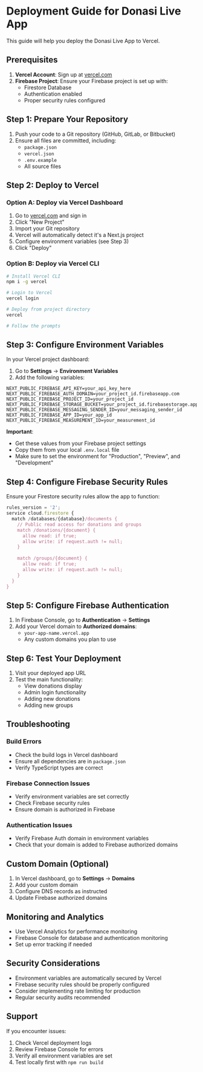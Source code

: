 # Deployment Guide for Donasi Live App

This guide will help you deploy the Donasi Live App to Vercel.

## Prerequisites

1. **Vercel Account**: Sign up at [vercel.com](https://vercel.com)
2. **Firebase Project**: Ensure your Firebase project is set up with:
   - Firestore Database
   - Authentication enabled
   - Proper security rules configured

## Step 1: Prepare Your Repository

1. Push your code to a Git repository (GitHub, GitLab, or Bitbucket)
2. Ensure all files are committed, including:
   - `package.json`
   - `vercel.json`
   - `.env.example`
   - All source files

## Step 2: Deploy to Vercel

### Option A: Deploy via Vercel Dashboard

1. Go to [vercel.com](https://vercel.com) and sign in
2. Click "New Project"
3. Import your Git repository
4. Vercel will automatically detect it's a Next.js project
5. Configure environment variables (see Step 3)
6. Click "Deploy"

### Option B: Deploy via Vercel CLI

```bash
# Install Vercel CLI
npm i -g vercel

# Login to Vercel
vercel login

# Deploy from project directory
vercel

# Follow the prompts
```

## Step 3: Configure Environment Variables

In your Vercel project dashboard:

1. Go to **Settings** → **Environment Variables**
2. Add the following variables:

```
NEXT_PUBLIC_FIREBASE_API_KEY=your_api_key_here
NEXT_PUBLIC_FIREBASE_AUTH_DOMAIN=your_project_id.firebaseapp.com
NEXT_PUBLIC_FIREBASE_PROJECT_ID=your_project_id
NEXT_PUBLIC_FIREBASE_STORAGE_BUCKET=your_project_id.firebasestorage.app
NEXT_PUBLIC_FIREBASE_MESSAGING_SENDER_ID=your_messaging_sender_id
NEXT_PUBLIC_FIREBASE_APP_ID=your_app_id
NEXT_PUBLIC_FIREBASE_MEASUREMENT_ID=your_measurement_id
```

**Important**: 
- Get these values from your Firebase project settings
- Copy them from your local `.env.local` file
- Make sure to set the environment for "Production", "Preview", and "Development"

## Step 4: Configure Firebase Security Rules

Ensure your Firestore security rules allow the app to function:

```javascript
rules_version = '2';
service cloud.firestore {
  match /databases/{database}/documents {
    // Public read access for donations and groups
    match /donations/{document} {
      allow read: if true;
      allow write: if request.auth != null;
    }
    
    match /groups/{document} {
      allow read: if true;
      allow write: if request.auth != null;
    }
  }
}
```

## Step 5: Configure Firebase Authentication

1. In Firebase Console, go to **Authentication** → **Settings**
2. Add your Vercel domain to **Authorized domains**:
   - `your-app-name.vercel.app`
   - Any custom domains you plan to use

## Step 6: Test Your Deployment

1. Visit your deployed app URL
2. Test the main functionality:
   - View donations display
   - Admin login functionality
   - Adding new donations
   - Adding new groups

## Troubleshooting

### Build Errors
- Check the build logs in Vercel dashboard
- Ensure all dependencies are in `package.json`
- Verify TypeScript types are correct

### Firebase Connection Issues
- Verify environment variables are set correctly
- Check Firebase security rules
- Ensure domain is authorized in Firebase

### Authentication Issues
- Verify Firebase Auth domain in environment variables
- Check that your domain is added to Firebase authorized domains

## Custom Domain (Optional)

1. In Vercel dashboard, go to **Settings** → **Domains**
2. Add your custom domain
3. Configure DNS records as instructed
4. Update Firebase authorized domains

## Monitoring and Analytics

- Use Vercel Analytics for performance monitoring
- Firebase Console for database and authentication monitoring
- Set up error tracking if needed

## Security Considerations

- Environment variables are automatically secured by Vercel
- Firebase security rules should be properly configured
- Consider implementing rate limiting for production
- Regular security audits recommended

## Support

If you encounter issues:
1. Check Vercel deployment logs
2. Review Firebase Console for errors
3. Verify all environment variables are set
4. Test locally first with `npm run build`